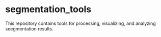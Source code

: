 # segmentation_tools
This repository contains tools for processing, visualizing, and analyzing seegmentation results.
